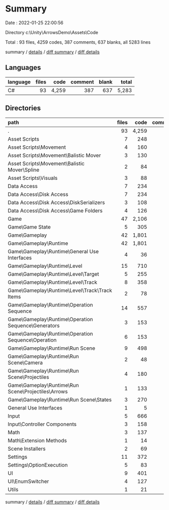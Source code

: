 # Summary

Date : 2022-01-25 22:00:56

Directory c:\Unity\ArrowsDemo\Assets\Code

Total : 93 files,  4259 codes, 387 comments, 637 blanks, all 5283 lines

summary / [details](details.md) / [diff summary](diff.md) / [diff details](diff-details.md)

## Languages
| language | files | code | comment | blank | total |
| :--- | ---: | ---: | ---: | ---: | ---: |
| C# | 93 | 4,259 | 387 | 637 | 5,283 |

## Directories
| path | files | code | comment | blank | total |
| :--- | ---: | ---: | ---: | ---: | ---: |
| . | 93 | 4,259 | 387 | 637 | 5,283 |
| Asset Scripts | 7 | 248 | 306 | 109 | 663 |
| Asset Scripts\Movement | 4 | 160 | 306 | 91 | 557 |
| Asset Scripts\Movement\Balistic Mover | 3 | 130 | 305 | 85 | 520 |
| Asset Scripts\Movement\Balistic Mover\Spline | 2 | 84 | 305 | 76 | 465 |
| Asset Scripts\Visuals | 3 | 88 | 0 | 18 | 106 |
| Data Access | 7 | 234 | 0 | 28 | 262 |
| Data Access\Disk Access | 7 | 234 | 0 | 28 | 262 |
| Data Access\Disk Access\DiskSerializers | 3 | 108 | 0 | 14 | 122 |
| Data Access\Disk Access\Game Folders | 4 | 126 | 0 | 14 | 140 |
| Game | 47 | 2,106 | 14 | 311 | 2,431 |
| Game\Game State | 5 | 305 | 3 | 44 | 352 |
| Game\Gameplay | 42 | 1,801 | 11 | 267 | 2,079 |
| Game\Gameplay\Runtime | 42 | 1,801 | 11 | 267 | 2,079 |
| Game\Gameplay\Runtime\General Use Interfaces | 4 | 36 | 0 | 6 | 42 |
| Game\Gameplay\Runtime\Level | 15 | 710 | 0 | 126 | 836 |
| Game\Gameplay\Runtime\Level\Target | 5 | 255 | 0 | 41 | 296 |
| Game\Gameplay\Runtime\Level\Track | 8 | 358 | 0 | 65 | 423 |
| Game\Gameplay\Runtime\Level\Track\Track Items | 2 | 78 | 0 | 10 | 88 |
| Game\Gameplay\Runtime\Operation Sequence | 14 | 557 | 4 | 62 | 623 |
| Game\Gameplay\Runtime\Operation Sequence\Generators | 3 | 153 | 2 | 16 | 171 |
| Game\Gameplay\Runtime\Operation Sequence\Operation | 6 | 153 | 2 | 14 | 169 |
| Game\Gameplay\Runtime\Run Scene | 9 | 498 | 7 | 73 | 578 |
| Game\Gameplay\Runtime\Run Scene\Camera | 2 | 48 | 0 | 9 | 57 |
| Game\Gameplay\Runtime\Run Scene\Projectiles | 4 | 180 | 0 | 26 | 206 |
| Game\Gameplay\Runtime\Run Scene\Projectiles\Arrows | 1 | 133 | 0 | 20 | 153 |
| Game\Gameplay\Runtime\Run Scene\States | 3 | 270 | 7 | 38 | 315 |
| General Use Interfaces | 1 | 5 | 0 | 1 | 6 |
| Input | 5 | 666 | 17 | 51 | 734 |
| Input\Controller Components | 3 | 158 | 1 | 22 | 181 |
| Math | 3 | 137 | 22 | 19 | 178 |
| Math\Extension Methods | 1 | 14 | 0 | 1 | 15 |
| Scene Installers | 2 | 69 | 1 | 9 | 79 |
| Settings | 11 | 372 | 1 | 42 | 415 |
| Settings\OptionExecution | 5 | 83 | 0 | 6 | 89 |
| UI | 9 | 401 | 25 | 66 | 492 |
| UI\EnumSwitcher | 4 | 127 | 6 | 23 | 156 |
| Utils | 1 | 21 | 1 | 1 | 23 |

summary / [details](details.md) / [diff summary](diff.md) / [diff details](diff-details.md)